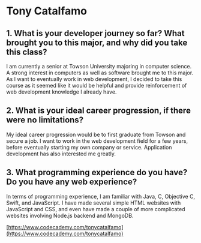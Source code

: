 # Tony Catalfamo
## 1.	What is your developer journey so far? What brought you to this major, and why did you take this class?
I am currently a senior at Towson University majoring in computer science. A strong interest in computers as well as software brought me to this major. As I want to eventually work in web development, I decided to take this course as it seemed like it would be helpful and provide reinforcement of web development knowledge I already have. 
## 2.	What is your ideal career progression, if there were no limitations?
My ideal career progression would be to first graduate from Towson and secure a job. I want to work in the web development field for a few years, before eventually starting my own company or service. Application development has also interested me greatly.
## 3.	What programming experience do you have? Do you have any web experience?
In terms of programming experience, I am familiar with Java, C, Objective C, Swift, and JavaScript. I have made several simple HTML websites with JavaScript and CSS, and even have made a couple of more complicated websites involving Node.js backend and MongoDB.

[https://www.codecademy.com/tonycatalfamo](https://www.codecademy.com/tonycatalfamo)
